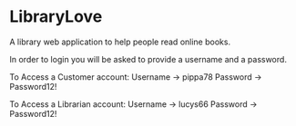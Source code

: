 # LibraryLove
A library web application to help people read online books. 

In order to login you will be asked to provide a username and a password.

To Access a Customer account: 
Username -> pippa78
Password -> Password12!

To Access a Librarian account: 
Username -> lucys66
Password -> Password12!
